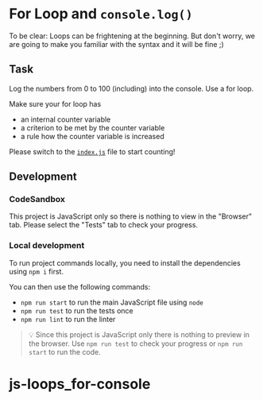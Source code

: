 # For Loop and `console.log()`

To be clear: Loops can be frightening at the beginning. But don't worry, we are going to make you familiar with the syntax and it will be fine ;)

## Task

Log the numbers from 0 to 100 (including) into the console. Use a for loop.

Make sure your for loop has

- an internal counter variable
- a criterion to be met by the counter variable
- a rule how the counter variable is increased

Please switch to the [`index.js`](./index.js) file to start counting!

## Development

### CodeSandbox

This project is JavaScript only so there is nothing to view in the "Browser" tab. Please select the "Tests" tab to check your progress.

### Local development

To run project commands locally, you need to install the dependencies using `npm i` first.

You can then use the following commands:

- `npm run start` to run the main JavaScript file using `node`
- `npm run test` to run the tests once
- `npm run lint` to run the linter

> 💡 Since this project is JavaScript only there is nothing to preview in the browser. Use `npm run test` to check your progress or `npm run start` to run the code.
# js-loops_for-console
